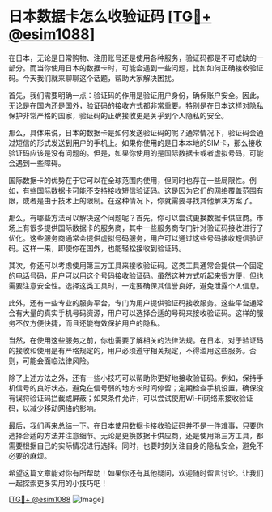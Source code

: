# 日本数据卡怎么收验证码 [[TG💪+ @esim1088](https://t.me/s/esim1088)]

在日本，无论是日常购物、注册账号还是使用各种服务，验证码都是不可或缺的一部分。而当你使用日本的数据卡时，可能会遇到一些问题，比如如何正确接收验证码。今天我们就来聊聊这个话题，帮助大家解决困扰。

首先，我们需要明确一点：验证码的作用是验证用户身份，确保账户安全。因此，无论是在国内还是国外，验证码的接收方式都非常重要。特别是在日本这样对隐私保护非常严格的国家，验证码的正确接收更是关乎到个人隐私的安全。

那么，具体来说，日本的数据卡是如何发送验证码的呢？通常情况下，验证码会通过短信的形式发送到用户的手机上。如果你使用的是日本本地的SIM卡，那么接收验证码应该是没有问题的。但是，如果你使用的是国际数据卡或者虚拟号码，可能会遇到一些障碍。

国际数据卡的优势在于它可以在全球范围内使用，但同时也存在一些局限性。例如，有些国际数据卡可能不支持接收短信验证码。这是因为它们的网络覆盖范围有限，或者是由于技术上的限制。在这种情况下，你就需要寻找其他解决方案了。

那么，有哪些方法可以解决这个问题呢？首先，你可以尝试更换数据卡供应商。市场上有很多提供国际数据卡的服务商，其中一些服务商专门针对验证码接收进行了优化。这些服务商通常会提供虚拟号码服务，用户可以通过这些号码接收短信验证码。这样一来，即使你在国外，也能轻松接收到验证码。

其次，你还可以考虑使用第三方工具来接收验证码。这类工具通常会提供一个固定的电话号码，用户可以用这个号码接收验证码。虽然这种方式听起来很方便，但也需要注意安全性。选择这类工具时，一定要确保其信誉良好，避免泄露个人信息。

此外，还有一些专业的服务平台，专门为用户提供验证码接收服务。这些平台通常会有大量的真实手机号码资源，用户可以选择合适的号码来接收验证码。这样的服务不仅方便快捷，而且还能有效保护用户的隐私。

当然，在使用这些服务之前，你也需要了解相关的法律法规。在日本，对于验证码的接收和使用是有严格规定的，用户必须遵守相关规定，不得滥用这些服务。否则，可能会面临法律风险。

除了上述方法之外，还有一些小技巧可以帮助你更好地接收验证码。例如，保持手机信号的良好状态，避免在信号弱的地方长时间停留；定期检查手机设置，确保没有误将验证码拦截或屏蔽；如果条件允许，可以尝试使用Wi-Fi网络来接收验证码，以减少移动网络的影响。

最后，我们再来总结一下。在日本使用数据卡接收验证码并不是一件难事，只要你选择合适的方法并注意细节。无论是更换数据卡供应商，还是使用第三方工具，都需要根据自己的实际情况进行选择。同时，也要时刻关注自身的隐私安全，避免不必要的麻烦。

希望这篇文章能对你有所帮助！如果你还有其他疑问，欢迎随时留言讨论。让我们一起探索更多实用的小技巧吧！

[[TG💪+ @esim1088](https://t.me/s/esim1088) ![Image](https://i.postimg.cc/4NQfJmqS/Snipaste-2025-05-13-00-14-12.png)]